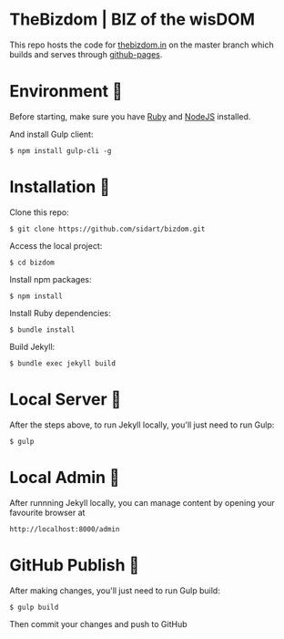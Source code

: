 # TheBizdom | BIZ of the wisDOM

This repo hosts the code for [thebizdom.in](https://www.thebizdom.in/) on the master branch which builds and serves through [github-pages](https://github.com/sidart/bizdom/deployments/activity_log?environment=github-pages).

# Environment :repeat_one:

Before starting, make sure you have [Ruby](https://www.ruby-lang.org/en/downloads/) and [NodeJS](https://nodejs.org/) installed.

And install Gulp client:
```
$ npm install gulp-cli -g
```

# Installation :repeat_one:

Clone this repo:
```
$ git clone https://github.com/sidart/bizdom.git
```

Access the local project:
```
$ cd bizdom
```

Install npm packages:
```
$ npm install
```

Install Ruby dependencies:
```
$ bundle install
```

Build Jekyll:
```
$ bundle exec jekyll build
```
  
# Local Server :repeat:

After the steps above, to run Jekyll locally, you'll just need to run Gulp:
```
$ gulp
```

# Local Admin :repeat:

After runnning Jekyll locally, you can manage content by opening your favourite browser at
```
http://localhost:8000/admin
```

# GitHub Publish :repeat:

After making changes, you'll just need to run Gulp build:
```
$ gulp build
```

Then commit your changes and push to GitHub

